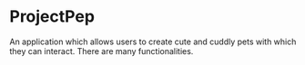 # ProjectPep
An application which allows users to create cute and cuddly pets with which they can interact. There are many functionalities.
